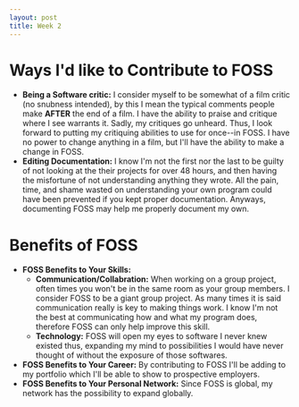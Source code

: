 ```yaml
---
layout: post
title: Week 2
---
```



# Ways I'd like to Contribute to FOSS
  - **Being a Software critic:**
  I consider myself to be somewhat of a film critic (no snubness intended), by this I mean the typical comments people make **AFTER** the end of a film. I have the ability to praise and critique where I see warrants it. Sadly, my critiques go unheard. Thus, I look forward to putting my critiquing abilities to use for once--in FOSS. I have no power to change anything in a film, but I'll have the ability to make a change in FOSS.
  - **Editing Documentation:**
  I know I'm not the first nor the last to be guilty of not looking at the their projects for over 48 hours, and then having the misfortune of not understanding anything they wrote. All the pain, time, and shame wasted on understanding your own program could have been prevented if you kept proper documentation. Anyways, documenting FOSS may help me properly document my own.

# Benefits of FOSS
  - **FOSS Benefits to Your Skills:**
    - **Communication/Collabration:**
    When working on a group project, often times you won't be in the same room as your group members. I consider FOSS to be a giant group project. As many times it is said communication really is key to making things work. I know I'm not the best at communicating how and what my program does, therefore FOSS can only help improve this skill.
    - **Technology:**
    FOSS will open my eyes to software I never knew existed thus, expanding my mind to possibilities I would have never thought of without the exposure of those softwares.
  - **FOSS Benefits to Your Career:**
  By contributing to FOSS I'll be adding to my portfolio which I'll be able to show to prospective employers.
  - **FOSS Benefits to Your Personal Network:**
  Since FOSS is global, my network has the possibility to expand globally.
